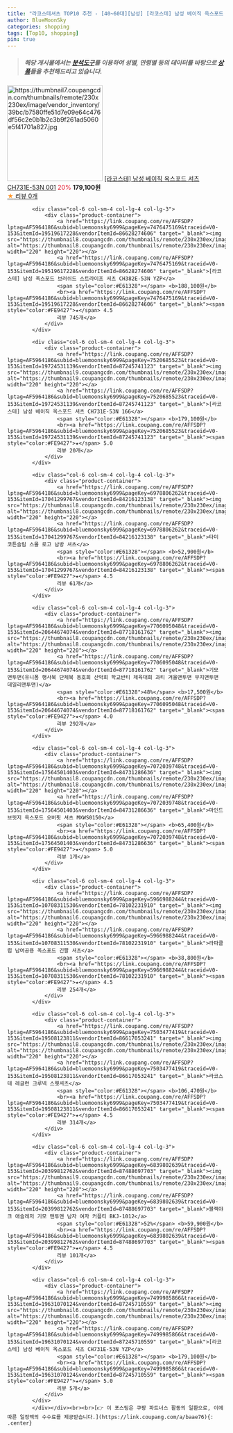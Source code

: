 ```yaml
---
title: "라코스테셔츠 TOP10 추천 - [40~60대][남성] [라코스테] 남성 베이직 옥스포드 셔츠 CH731E-53N 001"
author: BlueMoonSky
categories: shopping
tags: [Top10, shopping]
pin: true
---
```


> ##### 해당 게시물에서는 [**분석도구**](https://itemscout.io/)를 이용하여 **성별**, **연령별** 등의 데이터를 바탕으로 [**상품**](https://link.coupang.com/a/baae76)들을 추천해드리고 있습니다.
<div class="container"><div class="row">
            <div class="col-6 col-sm-4 col-lg-4 col-lg-3">
                <div class="product-container">
                    <a href="https://link.coupang.com/re/AFFSDP?lptag=AF5964186&subid=bluemoonsky6999&pageKey=7520680922&traceid=V0-153&itemId=19724515444&vendorItemId=87245729048" target="_blank"><img src="https://thumbnail7.coupangcdn.com/thumbnails/remote/230x230ex/image/vendor_inventory/39bc/b7580ffe51d7e09e64c476df56c2e0b1b2c3b9f261ad5060e5f41701a827.jpg" alt="https://thumbnail7.coupangcdn.com/thumbnails/remote/230x230ex/image/vendor_inventory/39bc/b7580ffe51d7e09e64c476df56c2e0b1b2c3b9f261ad5060e5f41701a827.jpg" width="220" height="220"></a>
                    <a href="https://link.coupang.com/re/AFFSDP?lptag=AF5964186&subid=bluemoonsky6999&pageKey=7520680922&traceid=V0-153&itemId=19724515444&vendorItemId=87245729048" target="_blank">[라코스테] 남성 베이직 옥스포드 셔츠 CH731E-53N 001</a>
                    <span style="color:#E61328">20%</span> <b>179,100원</b>
                    <br><a href="https://link.coupang.com/re/AFFSDP?lptag=AF5964186&subid=bluemoonsky6999&pageKey=7520680922&traceid=V0-153&itemId=19724515444&vendorItemId=87245729048" target="_blank"><span style="color:#FE9427">★</span> 
                    리뷰 0개</a>
                </div>
            </div>
            
            <div class="col-6 col-sm-4 col-lg-4 col-lg-3">
                <div class="product-container">
                    <a href="https://link.coupang.com/re/AFFSDP?lptag=AF5964186&subid=bluemoonsky6999&pageKey=7476475169&traceid=V0-153&itemId=19519617228&vendorItemId=86628274606" target="_blank"><img src="https://thumbnail8.coupangcdn.com/thumbnails/remote/230x230ex/image/vendor_inventory/4f68/1917ee8fa10e8eac8e93269c524f705ae29e8111ef3f5793c38b7e9a5d23.jpg" alt="https://thumbnail8.coupangcdn.com/thumbnails/remote/230x230ex/image/vendor_inventory/4f68/1917ee8fa10e8eac8e93269c524f705ae29e8111ef3f5793c38b7e9a5d23.jpg" width="220" height="220"></a>
                    <a href="https://link.coupang.com/re/AFFSDP?lptag=AF5964186&subid=bluemoonsky6999&pageKey=7476475169&traceid=V0-153&itemId=19519617228&vendorItemId=86628274606" target="_blank">[라코스테] 남성 옥스포드 브러쉬드 스트라이프 셔츠 CH382E-53N YZP</a>
                    <span style="color:#E61328"></span> <b>188,100원</b>
                    <br><a href="https://link.coupang.com/re/AFFSDP?lptag=AF5964186&subid=bluemoonsky6999&pageKey=7476475169&traceid=V0-153&itemId=19519617228&vendorItemId=86628274606" target="_blank"><span style="color:#FE9427">★</span> 4.5
                    리뷰 745개</a>
                </div>
            </div>
            
            <div class="col-6 col-sm-4 col-lg-4 col-lg-3">
                <div class="product-container">
                    <a href="https://link.coupang.com/re/AFFSDP?lptag=AF5964186&subid=bluemoonsky6999&pageKey=7520685523&traceid=V0-153&itemId=19724531139&vendorItemId=87245741123" target="_blank"><img src="https://thumbnail9.coupangcdn.com/thumbnails/remote/230x230ex/image/vendor_inventory/e132/324f47bf2e5a772bd55b897ff4114d3e520f6e6df3ad90bd09c156c09c75.jpg" alt="https://thumbnail9.coupangcdn.com/thumbnails/remote/230x230ex/image/vendor_inventory/e132/324f47bf2e5a772bd55b897ff4114d3e520f6e6df3ad90bd09c156c09c75.jpg" width="220" height="220"></a>
                    <a href="https://link.coupang.com/re/AFFSDP?lptag=AF5964186&subid=bluemoonsky6999&pageKey=7520685523&traceid=V0-153&itemId=19724531139&vendorItemId=87245741123" target="_blank">[라코스테] 남성 베이직 옥스포드 셔츠 CH731E-53N 166</a>
                    <span style="color:#E61328"></span> <b>179,100원</b>
                    <br><a href="https://link.coupang.com/re/AFFSDP?lptag=AF5964186&subid=bluemoonsky6999&pageKey=7520685523&traceid=V0-153&itemId=19724531139&vendorItemId=87245741123" target="_blank"><span style="color:#FE9427">★</span> 5.0
                    리뷰 20개</a>
                </div>
            </div>
            
            <div class="col-6 col-sm-4 col-lg-4 col-lg-3">
                <div class="product-container">
                    <a href="https://link.coupang.com/re/AFFSDP?lptag=AF5964186&subid=bluemoonsky6999&pageKey=6978806262&traceid=V0-153&itemId=17041299767&vendorItemId=84216123138" target="_blank"><img src="https://thumbnail8.coupangcdn.com/thumbnails/remote/230x230ex/image/vendor_inventory/2033/0b48f6ff1cd317b87bcbb94d584835476c1b59c5536d59dd1647872efcf6.jpg" alt="https://thumbnail8.coupangcdn.com/thumbnails/remote/230x230ex/image/vendor_inventory/2033/0b48f6ff1cd317b87bcbb94d584835476c1b59c5536d59dd1647872efcf6.jpg" width="220" height="220"></a>
                    <a href="https://link.coupang.com/re/AFFSDP?lptag=AF5964186&subid=bluemoonsky6999&pageKey=6978806262&traceid=V0-153&itemId=17041299767&vendorItemId=84216123138" target="_blank">타미 코튼슬림 스몰 로고 남방 셔츠</a>
                    <span style="color:#E61328"></span> <b>52,900원</b>
                    <br><a href="https://link.coupang.com/re/AFFSDP?lptag=AF5964186&subid=bluemoonsky6999&pageKey=6978806262&traceid=V0-153&itemId=17041299767&vendorItemId=84216123138" target="_blank"><span style="color:#FE9427">★</span> 4.5
                    리뷰 61개</a>
                </div>
            </div>
            
            <div class="col-6 col-sm-4 col-lg-4 col-lg-3">
                <div class="product-container">
                    <a href="https://link.coupang.com/re/AFFSDP?lptag=AF5964186&subid=bluemoonsky6999&pageKey=7706095048&traceid=V0-153&itemId=20644674074&vendorItemId=87718161762" target="_blank"><img src="https://thumbnail8.coupangcdn.com/thumbnails/remote/230x230ex/image/vendor_inventory/d7bd/0e2fbc8394daa782508b6903a37a6f073176a325c04b8144fb152b343e78.jpg" alt="https://thumbnail8.coupangcdn.com/thumbnails/remote/230x230ex/image/vendor_inventory/d7bd/0e2fbc8394daa782508b6903a37a6f073176a325c04b8144fb152b343e78.jpg" width="220" height="220"></a>
                    <a href="https://link.coupang.com/re/AFFSDP?lptag=AF5964186&subid=bluemoonsky6999&pageKey=7706095048&traceid=V0-153&itemId=20644674074&vendorItemId=87718161762" target="_blank">기모 맨투맨(유니폼 행사복 단체복 동호회 산악회 학교반티 체육대회 과티 겨울맨투맨 무지맨투맨 데일리맨투맨)</a>
                    <span style="color:#E61328">48%</span> <b>17,500원</b>
                    <br><a href="https://link.coupang.com/re/AFFSDP?lptag=AF5964186&subid=bluemoonsky6999&pageKey=7706095048&traceid=V0-153&itemId=20644674074&vendorItemId=87718161762" target="_blank"><span style="color:#FE9427">★</span> 4.0
                    리뷰 292개</a>
                </div>
            </div>
            
            <div class="col-6 col-sm-4 col-lg-4 col-lg-3">
                <div class="product-container">
                    <a href="https://link.coupang.com/re/AFFSDP?lptag=AF5964186&subid=bluemoonsky6999&pageKey=7072039748&traceid=V0-153&itemId=17564501403&vendorItemId=84731286636" target="_blank"><img src="https://thumbnail8.coupangcdn.com/thumbnails/remote/230x230ex/image/rs_quotation_api/lpmn6w2i/6f5199e474574ef7ae72a9f160f44c13.jpg" alt="https://thumbnail8.coupangcdn.com/thumbnails/remote/230x230ex/image/rs_quotation_api/lpmn6w2i/6f5199e474574ef7ae72a9f160f44c13.jpg" width="220" height="220"></a>
                    <a href="https://link.coupang.com/re/AFFSDP?lptag=AF5964186&subid=bluemoonsky6999&pageKey=7072039748&traceid=V0-153&itemId=17564501403&vendorItemId=84731286636" target="_blank">마인드브릿지 옥스포드 오버핏 셔츠 MXWS0150</a>
                    <span style="color:#E61328"></span> <b>65,400원</b>
                    <br><a href="https://link.coupang.com/re/AFFSDP?lptag=AF5964186&subid=bluemoonsky6999&pageKey=7072039748&traceid=V0-153&itemId=17564501403&vendorItemId=84731286636" target="_blank"><span style="color:#FE9427">★</span> 5.0
                    리뷰 1개</a>
                </div>
            </div>
            
            <div class="col-6 col-sm-4 col-lg-4 col-lg-3">
                <div class="product-container">
                    <a href="https://link.coupang.com/re/AFFSDP?lptag=AF5964186&subid=bluemoonsky6999&pageKey=5966988244&traceid=V0-153&itemId=10708311530&vendorItemId=78102231910" target="_blank"><img src="https://thumbnail6.coupangcdn.com/thumbnails/remote/230x230ex/image/vendor_inventory/b3c9/bed506c46c6faa768949ea85a8e9ae43ab03e4498aa3461b255c423a4b32.jpg" alt="https://thumbnail6.coupangcdn.com/thumbnails/remote/230x230ex/image/vendor_inventory/b3c9/bed506c46c6faa768949ea85a8e9ae43ab03e4498aa3461b255c423a4b32.jpg" width="220" height="220"></a>
                    <a href="https://link.coupang.com/re/AFFSDP?lptag=AF5964186&subid=bluemoonsky6999&pageKey=5966988244&traceid=V0-153&itemId=10708311530&vendorItemId=78102231910" target="_blank">라파클럽 남여공용 옥스포드 긴팔 셔츠</a>
                    <span style="color:#E61328"></span> <b>38,800원</b>
                    <br><a href="https://link.coupang.com/re/AFFSDP?lptag=AF5964186&subid=bluemoonsky6999&pageKey=5966988244&traceid=V0-153&itemId=10708311530&vendorItemId=78102231910" target="_blank"><span style="color:#FE9427">★</span> 4.5
                    리뷰 254개</a>
                </div>
            </div>
            
            <div class="col-6 col-sm-4 col-lg-4 col-lg-3">
                <div class="product-container">
                    <a href="https://link.coupang.com/re/AFFSDP?lptag=AF5964186&subid=bluemoonsky6999&pageKey=7503477419&traceid=V0-153&itemId=19508123811&vendorItemId=86617053241" target="_blank"><img src="https://thumbnail8.coupangcdn.com/thumbnails/remote/230x230ex/image/rs_quotation_api/1gpev4ys/f595d3b861764d05aaaa9b07a264814d.jpg" alt="https://thumbnail8.coupangcdn.com/thumbnails/remote/230x230ex/image/rs_quotation_api/1gpev4ys/f595d3b861764d05aaaa9b07a264814d.jpg" width="220" height="220"></a>
                    <a href="https://link.coupang.com/re/AFFSDP?lptag=AF5964186&subid=bluemoonsky6999&pageKey=7503477419&traceid=V0-153&itemId=19508123811&vendorItemId=86617053241" target="_blank">라코스테 레글런 크루넥 스웻셔츠</a>
                    <span style="color:#E61328"></span> <b>106,470원</b>
                    <br><a href="https://link.coupang.com/re/AFFSDP?lptag=AF5964186&subid=bluemoonsky6999&pageKey=7503477419&traceid=V0-153&itemId=19508123811&vendorItemId=86617053241" target="_blank"><span style="color:#FE9427">★</span> 4.5
                    리뷰 314개</a>
                </div>
            </div>
            
            <div class="col-6 col-sm-4 col-lg-4 col-lg-3">
                <div class="product-container">
                    <a href="https://link.coupang.com/re/AFFSDP?lptag=AF5964186&subid=bluemoonsky6999&pageKey=6839802639&traceid=V0-153&itemId=20399812762&vendorItemId=87488697703" target="_blank"><img src="https://thumbnail9.coupangcdn.com/thumbnails/remote/230x230ex/image/vendor_inventory/c138/256a87d055f6986984aae106bb4af6656b03e588546a28e6622b4f3d3868.jpg" alt="https://thumbnail9.coupangcdn.com/thumbnails/remote/230x230ex/image/vendor_inventory/c138/256a87d055f6986984aae106bb4af6656b03e588546a28e6622b4f3d3868.jpg" width="220" height="220"></a>
                    <a href="https://link.coupang.com/re/AFFSDP?lptag=AF5964186&subid=bluemoonsky6999&pageKey=6839802639&traceid=V0-153&itemId=20399812762&vendorItemId=87488697703" target="_blank">블랙야크 애슬레저 기모 맨투맨 남자 여자 커플티 BKJ-1012</a>
                    <span style="color:#E61328">52%</span> <b>59,900원</b>
                    <br><a href="https://link.coupang.com/re/AFFSDP?lptag=AF5964186&subid=bluemoonsky6999&pageKey=6839802639&traceid=V0-153&itemId=20399812762&vendorItemId=87488697703" target="_blank"><span style="color:#FE9427">★</span> 4.5
                    리뷰 101개</a>
                </div>
            </div>
            
            <div class="col-6 col-sm-4 col-lg-4 col-lg-3">
                <div class="product-container">
                    <a href="https://link.coupang.com/re/AFFSDP?lptag=AF5964186&subid=bluemoonsky6999&pageKey=7499985866&traceid=V0-153&itemId=19631070124&vendorItemId=87245710559" target="_blank"><img src="https://thumbnail6.coupangcdn.com/thumbnails/remote/230x230ex/image/vendor_inventory/ef91/d9bfa9c737b660f8d28cc62bf34e283ff4606c6de41cbc92f2cc5b42a229.jpg" alt="https://thumbnail6.coupangcdn.com/thumbnails/remote/230x230ex/image/vendor_inventory/ef91/d9bfa9c737b660f8d28cc62bf34e283ff4606c6de41cbc92f2cc5b42a229.jpg" width="220" height="220"></a>
                    <a href="https://link.coupang.com/re/AFFSDP?lptag=AF5964186&subid=bluemoonsky6999&pageKey=7499985866&traceid=V0-153&itemId=19631070124&vendorItemId=87245710559" target="_blank">[라코스테] 남성 베이직 옥스포드 셔츠 CH731E-53N YZP</a>
                    <span style="color:#E61328"></span> <b>179,100원</b>
                    <br><a href="https://link.coupang.com/re/AFFSDP?lptag=AF5964186&subid=bluemoonsky6999&pageKey=7499985866&traceid=V0-153&itemId=19631070124&vendorItemId=87245710559" target="_blank"><span style="color:#FE9427">★</span> 5.0
                    리뷰 5개</a>
                </div>
            </div>
            </div></div><br><br>[👉 이 포스팅은 쿠팡 파트너스 활동의 일환으로, 이에 따른 일정액의 수수료를 제공받습니다.](https://link.coupang.com/a/baae76){: .center}